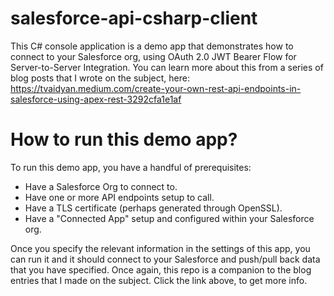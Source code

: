 # salesforce-api-csharp-client

This C# console application is a demo app that demonstrates how to connect to your Salesforce org, using OAuth 2.0 JWT Bearer Flow for Server-to-Server Integration.  You can learn more about this from a series of blog posts that I wrote on the subject, here:
https://tvaidyan.medium.com/create-your-own-rest-api-endpoints-in-salesforce-using-apex-rest-3292cfa1e1af

# How to run this demo app?
To run this demo app, you have a handful of prerequisites:
- Have a Salesforce Org to connect to.
- Have one or more API endpoints setup to call.
- Have a TLS certificate (perhaps generated through OpenSSL).
- Have a "Connected App" setup and configured within your Salesforce org.

Once you specify the relevant information in the settings of this app, you can run it and it should connect to your Salesforce and push/pull back data that you have specified.  Once again, this repo is a companion to the blog entries that I made on the subject.  Click the link above, to get more info.
